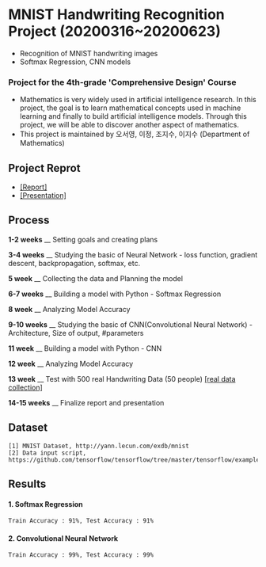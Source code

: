 # MNIST Handwriting Recognition Project (20200316~20200623)
- Recognition of MNIST handwriting images
- Softmax Regression, CNN models

### Project for the 4th-grade 'Comprehensive Design' Course 
- Mathematics is very widely used in artificial intelligence research.
In this project, the goal is to learn mathematical concepts used in machine learning
and finally to build artificial intelligence models. 
Through this project, we will be able to discover another aspect of mathematics.  
- This project is maintained by 오서영, 이정, 조지수, 이지수 (Department of Mathematics)

## Project Reprot
- [[Report]](https://github.com/OH-Seoyoung/MNIST_Handwriting_Recognition_Project/blob/master/Project_final_report.pdf)
- [[Presentation]](https://github.com/OH-Seoyoung/MNIST_Handwriting_Recognition_Project/blob/master/Project_final_presentaion.pdf)

## Process
**1-2 weeks** __ Setting goals and creating plans  

**3-4 weeks** __ Studying the basic of Neural Network - loss function, gradient descent, backpropagation, softmax, etc.  

**5 week** __ Collecting the data and Planning the model  

**6-7 weeks** __ Building a model with Python - Softmax Regression  

**8 week** __ Analyzing Model Accuracy  

**9-10 weeks** __ Studying the basic of CNN(Convolutional Neural Network) - Architecture, Size of output, #parameters  

**11 week** __ Building a model with Python - CNN  

**12 week** __ Analyzing Model Accuracy  

**13 week** __ Test with 500 real Handwriting Data (50 people)     [[real data collection]](https://github.com/OH-Seoyoung/MNIST_Handwriting_Recognition_Project/blob/master/real_data_collection.pdf)  

**14-15 weeks** __ Finalize report and presentation  


## Dataset  
```
[1] MNIST Dataset, http://yann.lecun.com/exdb/mnist  
[2] Data input script, https://github.com/tensorflow/tensorflow/tree/master/tensorflow/examples/tutorials/mnist  
```

## Results
#### 1. Softmax Regression  
    Train Accuracy : 91%, Test Accuracy : 91%
#### 2. Convolutional Neural Network  
    Train Accuracy : 99%, Test Accuracy : 99%
